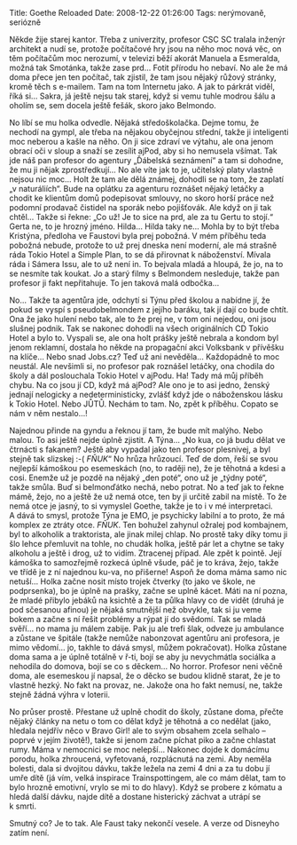 Title: Goethe Reloaded
Date: 2008-12-22 01:26:00
Tags: nerýmovaně, seriózně

Někde žije starej kantor. Třeba z univerzity, profesor CSC SC
tralala inženýr architekt a nudí se, protože počítačové hry jsou na
něho moc nová věc, on těm počítačům moc nerozumí, v televizi běží
akorát Manuela a Esmeralda, možná tak Smotánka, takže zase prd…
Fotit přírodu ho nebaví. No ale že má doma přece jen ten počítač,
tak zjistil, že tam jsou nějaký růžový stránky, kromě těch
s e-mailem. Tam na tom Internetu jako. A jak to párkrát viděl, říká
si… Sakra, já ještě nejsu tak starej, když si vemu tuhle modrou
šálu a oholím se, sem docela ještě fešák, skoro jako Belmondo.

No líbí se mu holka odvedle. Nějaká středoškolačka. Dejme tomu, že
nechodí na gympl, ale třeba na nějakou obyčejnou střední, takže ji
inteligenti moc neberou a kašle na něho. On ji sice zdraví ve
výtahu, ale ona jenom obrací oči v sloup a snaží se zesílit ajPod,
aby si ho nemusela všímat. Tak jde náš pan profesor do agentury
„Ďábelská seznámení“ a tam si dohodne, že mu ji nějak
zprostředkují… No ale víte jak to je, učitelský platy vlastně
nejsou nic moc… Holt že tam ale dělá známej, dohodli se na tom, že
zaplatí „v naturáliích“. Bude na oplátku za agenturu roznášet
nějaký letáčky a chodit ke klientům domů podepisovat smlouvy, no
skoro horší práce než podomní prodavač čistidel na sporák nebo
pojišťovák. Ale když on ji tak chtěl… Takže si řekne: „Co už! Je to
sice na prd, ale za tu Gertu to stojí.“ Gerta ne, to je hrozný
jméno. Hilda… Hilda taky ne… Mohla by to být třeba Kristýna,
předloha ve Faustovi byla prej pobožná. V mém příběhu teda pobožná
nebude, protože to už prej dneska není moderní, ale má strašně ráda
Tokio Hotel a Simple Plan, to se dá přirovnat k náboženství. Mívala
ráda i Sámera Issu, ale to už není in. To bejvala mladá a hloupá,
že jo, na to se nesmíte tak koukat. Jo a starý filmy s Belmondem
nesleduje, takže pan profesor ji fakt nepřitahuje. To jen taková
malá odbočka…

No… Takže ta agentůra jde, odchytí si Týnu před školou a nabídne
jí, že pokud se vyspí s pseudobelmondem z jejího baráku, tak jí
dají co bude chtít. Ona že jako hulení nebo tak, ale to že prej ne,
v tom oni nejedou, oni jsou slušnej podnik. Tak se nakonec dohodli
na všech originálních CD Tokio Hotel a bylo to. Vyspali se, ale ona
holt prášky ještě nebrala a kondom byl jenom reklamní, dostala ho
někde na propagační akci Volksbank v přívěšku na klíče… Nebo snad
Jobs.cz? Teď už ani nevěděla… Každopádně to moc neustál. Ale
nevšimli si, no profesor pak roznášel letáčky, ona chodila do školy
a dál poslouchala Tokio Hotel v ajPodu. Ha! Tady má můj příběh
chybu. Na co jsou jí CD, když má ajPod? Ale ono je to asi jedno,
ženský jednají nelogicky a nedeterministicky, zvlášť když jde
o náboženskou lásku k Tokio Hotel. Nebo JŮTŮ. Nechám to tam. No,
zpět k příběhu. Copato se nám v něm nestalo…!

Najednou přinde na gyndu a řeknou jí tam, že bude mít malýho. Nebo
malou. To asi ještě nejde úplně zjistit. A Týna… „No kua, co já
budu dělat ve čtrnácti s fakanem? Ještě aby vypadal jako ten
profesor plesnivej, a byl stejně tak slizskej :-( *FŇUK*“ No hrůza
hrůzoucí. Teď de dom, řeší se svou nejlepší kámoškou po esemeskách
(no, to raději ne), že je těhotná a kdesi a cosi. Enemže už je
pozdě na nějaký „den poté“, ono už je „týdny poté“, takže smůla.
Buď si belmonďátko nechá, nebo potrat. No a teď jak to řekne mámě,
žejo, no a ještě že už nemá otce, ten by ji určitě zabil na místě.
To že nemá otce je jasný, to si vymyslel Goethe, takže je to i v mé
interpretaci. A dává to smysl, protože Týna je EMO, je psychicky
labilní a to proto, že má komplex ze ztráty otce. *FŇUK*. Ten
bohužel zahynul ožralej pod kombajnem, byl to alkoholik a
traktorista, ale jinak milej chlap. No prostě taky díky tomu ji šlo
lehce přemluvit na tohle, no chudák holka, ještě pár let a chytne
se taky alkoholu a ještě i drog, už to vidím. Ztracenej případ. Ale
zpět k pointě. Její kámoška to samozřejmě rozkecá úplně všude, páč
je to kráva, žejo, takže ve třídě je z ní najednou ku-va, no
přišerne! Aspoň že doma máma samo nic netuší… Holka začne nosit
místo trojek čtverky (to jako ve škole, ne podprsenka), bo je úplně
na prašky, začne se uplně kácet. Máti na ní pozna, že mladé přibylo
jebáků na ksichtě a že ta půlka hlavy co de vidět (druhá je pod
sčesanou afinou) je nějaká smutnější než obvykle, tak si ju veme
bokem a začne s ní řešit problémy a rýpat jí do svědomí. Tak se
mladá svěří… no mama ju málem zabije. Pak ju ale trefi šlak, odveze
ju ambulance a zůstane ve špitále (takže nemůže nabonzovat agentůru
ani profesora, je mimo vědomí… jo, takhle to dává smysl, můžem
pokračovat). Holka zůstane doma sama a je úplně totálně v ř-ti,
bojí se aby ju nevychmátla sociálka a nehodila do domova, bojí se
co s děckem… No horror. Profesor neni věčně doma, ale esemeskou jí
napsal, že o děcko se budou klidně starat, že je to vlastně hezký.
No fakt na provaz, ne. Jakože ona ho fakt nemusí, ne, takže stejně
žádná výhra v loterii.

No průser prostě. Přestane už uplně chodit do školy, zůstane doma,
přečte nějaký články na netu o tom co dělat když je těhotná a co
nedělat (jako, hledala nejdřív něco v Bravo Girl! ale to svým
obsahem zcela selhalo – poprvé v jejím životě!), takže si jenom
začne píchat piko a začne chlastat rumy. Máma v nemocnici se moc
nelepší… Nakonec dojde k domácímu porodu, holka zhroucená,
vyfetovaná, rozplácnutá na zemi. Aby neměla bolesti, dala si
dvojitou dávku, takže ležela na zemi 4 dni a za tu dobu jí umře
dítě (já vím, velká inspirace Trainspottingem, ale co mám dělat,
tam to bylo hrozně emotivní, vrylo se mi to do hlavy). Když se
probere z kómatu a hledá další dávku, najde dítě a dostane
histerický záchvat a utrápí se k smrti.

Smutný co? Je to tak. Ale Faust taky nekončí vesele. A verze od
Disneyho zatím není.